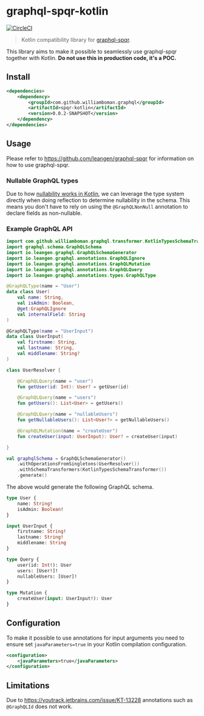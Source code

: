 # graphql-spqr-kotlin

[![CircleCI](https://circleci.com/gh/williamboman/graphql-spqr-kotlin.svg?style=svg)](https://circleci.com/gh/williamboman/graphql-spqr-kotlin)

> Kotlin compatibility library for [graphql-spqr](https://github.com/leangen/graphql-spqr).

This library aims to make it possible to seamlessly use graphql-spqr together with Kotlin. **Do not use this in production code, it's a POC.**

## Install

```xml
<dependencies>
    <dependency>
        <groupId>com.github.williamboman.graphql</groupId>
        <artifactId>spqr-kotlin</artifactId>
        <version>0.0.2-SNAPSHOT</version>
    </dependency>
</dependencies>
```

## Usage

Please refer to https://github.com/leangen/graphql-spqr for information on how to use graphql-spqr.

### Nullable GraphQL types

Due to how [nullability works in Kotlin](https://kotlinlang.org/docs/reference/null-safety.html), we can leverage the type system directly when doing
reflection to determine nullability in the schema. This means you don't have to rely on using the `@GraphQLNonNull` annotation to declare fields as non-nullable.

### Example GraphQL API

```kt
import com.github.williamboman.graphql.transformer.KotlinTypesSchemaTransformer
import graphql.schema.GraphQLSchema
import io.leangen.graphql.GraphQLSchemaGenerator
import io.leangen.graphql.annotations.GraphQLIgnore
import io.leangen.graphql.annotations.GraphQLMutation
import io.leangen.graphql.annotations.GraphQLQuery
import io.leangen.graphql.annotations.types.GraphQLType

@GraphQLType(name = "User")
data class User(
    val name: String,
    val isAdmin: Boolean,
    @get:GraphQLIgnore
    val internalField: String
)

@GraphQLType(name = "UserInput")
data class UserInput(
    val firstname: String,
    val lastname: String,
    val middlename: String?
)

class UserResolver {

    @GraphQLQuery(name = "user")
    fun getUser(id: Int): User? = getUser(id)

    @GraphQLQuery(name = "users")
    fun getUsers(): List<User> = getUsers()

    @GraphQLQuery(name = "nullableUsers")
    fun getNullableUsers(): List<User?> = getNullableUsers()

    @GraphQLMutation(name = "createUser")
    fun createUser(input: UserInput): User? = createUser(input)

}

val graphqlSchema = GraphQLSchemaGenerator()
    .withOperationsFromSingletons(UserResolver())
    .withSchemaTransformers(KotlinTypesSchemaTransformer())
    .generate()
```

The above would generate the following GraphQL schema.

```graphql
type User {
    name: String!
    isAdmin: Boolean!
}

input UserInput {
    firstname: String!
    lastname: String!
    middlename: String
}

type Query {
    user(id: Int!): User
    users: [User!]!
    nullableUsers: [User]!
}

type Mutation {
    createUser(input: UserInput!): User
}
```

## Configuration

To make it possible to use annotations for input arguments you need to ensure set `javaParameters=true` in your Kotlin compilation configuration.

```xml
<configuration>
    <javaParameters>true</javaParameters>
</configuration>
```

## Limitations

Due to https://youtrack.jetbrains.com/issue/KT-13228 annotations such as `@GraphQLId` does not work.
